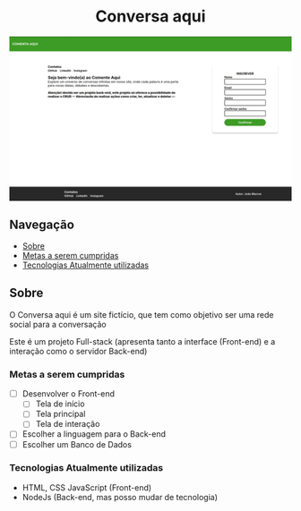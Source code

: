 <h1 align="center">Conversa aqui</h1>
<img src="./readme-screenshot/conversa-aqui-screenshot.webp" alt="Imagem do site conversa aqui" align="center" width="600">

## Navegação
- [Sobre](#sobre)
- [Metas a serem cumpridas](#metas-a-serem-cumpridas)
- [Tecnologias Atualmente utilizadas](#tecnologias-atualmente-utilizadas)

## Sobre
O Conversa aqui é um site fictício, que tem como objetivo ser uma rede social para a conversação

Este é um projeto Full-stack (apresenta tanto a interface (Front-end) e a interação como o servidor Back-end)

### Metas a serem cumpridas
- [ ] Desenvolver o Front-end
    - [ ] Tela de início
    - [ ] Tela principal
    - [ ] Tela de interação
- [ ] Escolher a linguagem para o Back-end
- [ ] Escolher um Banco de Dados

### Tecnologias Atualmente utilizadas
- HTML, CSS JavaScript (Front-end)
- NodeJs (Back-end, mas posso mudar de tecnologia)